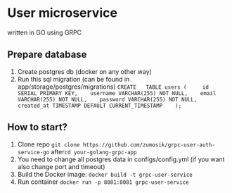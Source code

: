# User microservice
written in GO using GRPC
## Prepare database
1. Create postgres db (docker on any other way)
2. Run this sql migration (can be found in app/storage/postgres/migrations)   ```CREATE   TABLE users (    
   id SERIAL PRIMARY KEY,   
   username VARCHAR(255) NOT NULL,   
   email VARCHAR(255) NOT NULL,   
   password VARCHAR(255) NOT NULL,   
   created_at TIMESTAMP DEFAULT CURRENT_TIMESTAMP   
   );  ```
## How to start?
1. Clone repo ```git clone https://github.com/zumosik/grpc-user-auth-service-go``` after```cd your-golang-grpc-app```
2. You need to change all postgres data in configs/config.yml (if you want also change port and timeout)
3. Build the Docker image: ```docker build -t grpc-user-service```
4. Run container ```docker run -p 8081:8081 grpc-user-service```


    
